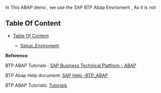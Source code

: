 In This ABAP demo , we use the SAP BTP Abap Envrioment ,  As it is not 


## Table Of Content

- [Table Of Content](#table-of-content)
  
    - [Setup_Enviroment](/btp_abapdemo/01_Enviroment_SetUp/setup.md)


**Reference**

BTP ABAP Tutorials :  [SAP Business Technical Platfrom - ABAP](https://developers.sap.com/mission.cp-starter-extensions-abap.html)

BTP Abap Help document: [SAP Help -BTP_ABAP](https://help.sap.com/viewer/65de2977205c403bbc107264b8eccf4b/Cloud/en-US/11d62652aa2b4600a0fa136de0789648.html)

BTP ABAP Tutorials: [Tutorials](https://help.sap.com/viewer/65de2977205c403bbc107264b8eccf4b/Cloud/en-US/8d8822cd42854980907dd8a0c99de875.html)



